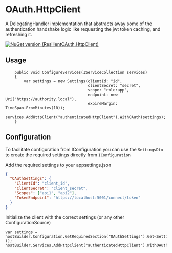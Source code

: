 # OAuth.HttpClient

A DelegatingHandler implementation that abstracts away some of the authentication handshake logic like requesting the jwt token caching, and refreshing it.

[![NuGet version (ResilientOAuth.HttpClient)](https://img.shields.io/nuget/v/OAuth.HttpClient.svg?style=flat-square)](https://www.nuget.org/packages/OAuth.HttpClient/)

## Usage

```CSharp
    public void ConfigureServices(IServiceCollection services)
    {
        var settings = new Settings(clientId: "id",
                                    clientSecret: "secret",
                                    scope: "role:app",
                                    endpoint: new Uri("https://authority.local"),
                                    expireMargin: TimeSpan.FromMinutes(10));
        services.AddHttpClient("authenticatedHttpClient").WithOAuth(settings);
    }
```

## Configuration

To facilitate configuration from IConfiguration you can use the `SettingsDto` to create the required settings directly from `IConfiguration`

Add the required settings to your appsettings.json

```Json
{
  "OAuthSettings": {
    "ClientId": "client_id",
    "ClientSecret": "client_secret",
    "Scopes": ["api1", "api2"],
    "TokenEndpoint": "https://localhost:5001/connect/token"
  }
}
```

Initialize the client with the correct settings (or any other ConfigurationSource)

```CSharp
var settings = hostBuilder.Configuration.GetRequiredSection("OAuthSettings").Get<SettingsDto>();
hostBuilder.Services.AddHttpClient("authenticatedHttpClient").WithOAuth(settings);
```
